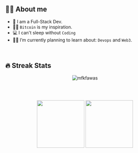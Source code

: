 ## :sassy_man:  About me
- :school: I am a Full-Stack Dev.
- :technologist: `Bitcoin` is my inspiration.
- :computer: I can't sleep without `Coding`
- :student: I’m currently planning to learn about: `Devops` and `Web3`.
<!-- - :nerd_face: Always `learning new things` -->

<br>

## 🔥 Streak Stats
<p align="center"><img src="https://github-readme-streak-stats.herokuapp.com/?user=mfkfawas&theme=algolia" alt="mfkfawas" /></p>

<br>
<br>

<p align= "center">
  <img height= "150" src="https://github-readme-stats.vercel.app/api?username=mfkfawas&theme=react&show_icons=true&include_all_commits=true" />
  <img height= "150" src="https://github-readme-stats.vercel.app/api/top-langs/?username=mfkfawas&theme=react&layout=compact&count=8" />
</p>
